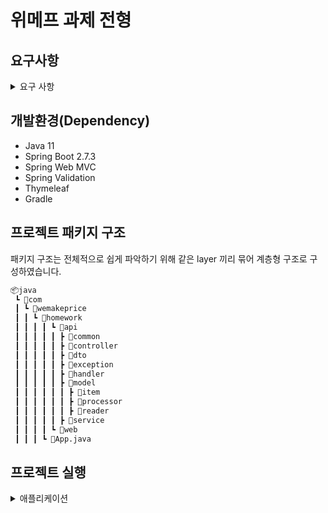 # 위메프 과제 전형


## 요구사항

<details>
<summary>요구 사항</summary>
<div markdown="1">

✅ 모든 문자 입력 가능

✅ 영어, 숫자만 출력

✅ 오름차순
```text
* 영어
    - AaBb....YyZz

* 숫자
    - 0,1,2....
```

✅ 교차 출력
```text
* 영어 숫자 .... 영어 숫자
```

✅ 출력 묶음단위를 통해 몫과 나머지를 계산한다

</div>
</details>

## 개발환경(Dependency)
- Java 11
- Spring Boot 2.7.3
- Spring Web MVC
- Spring Validation
- Thymeleaf
- Gradle

## 프로젝트 패키지 구조
패키지 구조는 전체적으로 쉽게 파악하기 위해 같은 layer 끼리 묶어 계층형 구조로 구성하였습니다.
```bash
📦java
 ┗ 📂com
 ┃ ┗ 📂wemakeprice
 ┃ ┃ ┗ 📂homework
 ┃ ┃ ┃ ┃ ┗ 📂api
 ┃ ┃ ┃ ┃ ┃ ┣ 📂common
 ┃ ┃ ┃ ┃ ┃ ┣ 📂controller
 ┃ ┃ ┃ ┃ ┃ ┣ 📂dto
 ┃ ┃ ┃ ┃ ┃ ┣ 📂exception
 ┃ ┃ ┃ ┃ ┃ ┣ 📂handler
 ┃ ┃ ┃ ┃ ┃ ┣ 📂model
 ┃ ┃ ┃ ┃ ┃ ┃ ┣ 📂item
 ┃ ┃ ┃ ┃ ┃ ┃ ┣ 📂processor
 ┃ ┃ ┃ ┃ ┃ ┃ ┣ 📂reader
 ┃ ┃ ┃ ┃ ┃ ┣ 📂service
 ┃ ┃ ┃ ┃ ┗ 📂web 
 ┃ ┃ ┃ ┗ 📜App.java
```
## 프로젝트 실행

<details>
<summary>애플리케이션</summary>
<div markdown="1">

```
git clone https://github.com/jongwoo-Lim/wemakeprice-homework.git
cd wemakeprice-homework

./gradlew clean build 또는 ./gradlew clean build -x test (테스트 스킵)

cd ./build/libs/

java -jar homework-0.0.1-SNAPSHOT.jar

주소: http://localhost:8080/
```

</div>
</details>


